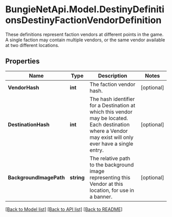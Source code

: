 # BungieNetApi.Model.DestinyDefinitionsDestinyFactionVendorDefinition
These definitions represent faction vendors at different points in the game.  A single faction may contain multiple vendors, or the same vendor available at two different locations.
## Properties

Name | Type | Description | Notes
------------ | ------------- | ------------- | -------------
**VendorHash** | **int** | The faction vendor hash. | [optional] 
**DestinationHash** | **int** | The hash identifier for a Destination at which this vendor may be located. Each destination where a Vendor may exist will only ever have a single entry. | [optional] 
**BackgroundImagePath** | **string** | The relative path to the background image representing this Vendor at this location, for use in a banner. | [optional] 

[[Back to Model list]](../README.md#documentation-for-models) [[Back to API list]](../README.md#documentation-for-api-endpoints) [[Back to README]](../README.md)

